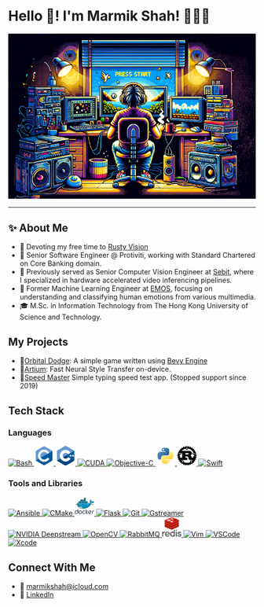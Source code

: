 # Hello 👋! I'm Marmik Shah! 👨‍💻🚀

<p align="center"> 
   <img src=".images/header.png" alt="Header Image">
</p>

---

## ✨ About Me
- 🔨 Devoting my free time to [Rusty Vision](https://github.com/marmikshah/rusty-vision)
- 💼 Senior Software Engineer @ Protiviti, working with Standard Chartered on Core Banking domain.
- 💼 Previously served as Senior Computer Vision Engineer at [Sebit](https://sebit.world), where I specialized in hardware accelerated video inferencing pipelines.
- 💼 Former Machine Learning Engineer at [EMOS](https://emos.ai), focusing on understanding and classifying human emotions from various multimedia.
- 🎓 M.Sc. in Information Technology from The Hong Kong University of Science and Technology.

## My Projects
- 📱[Orbital Dodge](https://apps.apple.com/kh/app/orbital-dodge/id6740900205): A simple game written using [Bevy Engine](https://bevyengine.org)
- 📱[Artium](https://apps.apple.com/us/app/artium/id1470388292): Fast Neural Style Transfer on-device. 
- 📱[Speed Master](https://apps.apple.com/us/app/speed-master-typing-test/id1037575794) Simple typing speed test app. (Stopped support since 2019)

## Tech Stack

<div>
  <h3>Languages</h3>
  <a href="https://www.gnu.org/software/bash/" target="_blank" rel="noreferrer">
    <img src="https://upload.wikimedia.org/wikipedia/commons/4/4b/Bash_Logo_Colored.svg" width="40" height="40" alt="Bash"/>
  </a>
  <a href="https://www.cprogramming.com/" target="_blank" rel="noreferrer">
    <img src="https://raw.githubusercontent.com/devicons/devicon/master/icons/c/c-original.svg" width="40" height="40" alt="C"/>
  </a>
  <a href="https://isocpp.org/" target="_blank" rel="noreferrer">
    <img src="https://raw.githubusercontent.com/devicons/devicon/master/icons/cplusplus/cplusplus-original.svg" alt="C++" width="40" height="40"/>
  </a>
  <a href="https://developer.nvidia.com/cuda-zone" target="_blank" rel="noreferrer">
    <img src="https://upload.wikimedia.org/wikipedia/sco/2/21/Nvidia_logo.svg" width="40" height="40" alt="CUDA"/>
  </a>
  <a href="https://developer.apple.com/documentation/objectivec" target="_blank" rel="noreferrer">
    <img src="https://cdn.jsdelivr.net/gh/devicons/devicon/icons/objectivec/objectivec-plain.svg" width="40" height="40" alt="Objective-C"/>
  </a>
  <a href="https://www.python.org" target="_blank" rel="noreferrer">
    <img src="https://raw.githubusercontent.com/devicons/devicon/master/icons/python/python-original.svg" alt="Python" width="40" height="40"/>
  </a>
  <a href="https://www.rust-lang.org/" target="_blank" rel="noreferrer">
    <img src="https://raw.githubusercontent.com/devicons/devicon/master/icons/rust/rust-original.svg" width="40" height="40" alt="Rust"/>
  </a>
  <a href="https://developer.apple.com/swift/" target="_blank" rel="noreferrer">
    <img src="https://cdn.jsdelivr.net/gh/devicons/devicon/icons/swift/swift-original.svg" width="40" height="40" alt="Swift"/>
  </a>
</div>

<div>
  <h3>Tools and Libraries</h3>
  <a href="https://www.ansible.com/" target="_blank" rel="noreferrer">
    <img src="https://cdn.jsdelivr.net/gh/devicons/devicon/icons/ansible/ansible-original.svg" width="40" height="40" alt="Ansible"/> 
  </a>
  <a href="https://cmake.org/" target="_blank" rel="noreferrer">
    <img src="https://upload.wikimedia.org/wikipedia/commons/1/13/Cmake.svg" width="40" height="40" alt="CMake"/>
  </a>
  <a href="https://www.docker.com/" target="_blank" rel="noreferrer"> 
    <img src="https://raw.githubusercontent.com/devicons/devicon/master/icons/docker/docker-original-wordmark.svg" alt="Docker" width="40" height="40"/> 
  </a>
  <a href="https://flask.palletsprojects.com/" target="_blank" rel="noreferrer"> 
    <img src="https://www.vectorlogo.zone/logos/pocoo_flask/pocoo_flask-icon.svg" alt="Flask" width="40" height="40"/> 
  </a>
  <a href="https://git-scm.com/" target="_blank" rel="noreferrer"> 
    <img src="https://www.vectorlogo.zone/logos/git-scm/git-scm-icon.svg" alt="Git" width="40" height="40"/> 
  </a>
  <a href="https://gstreamer.freedesktop.org/" target="_blank" rel="noreferrer">
    <img src="https://upload.wikimedia.org/wikipedia/commons/thumb/d/db/Gstreamer-logo.svg/1280px-Gstreamer-logo.svg.png" width="100" height="40" alt="Gstreamer"/>
  </a>
  <a href="https://developer.nvidia.com/deepstream-sdk" target="_blank" rel="noreferrer">
    <img src="https://cdn.worldvectorlogo.com/logos/nvidia.svg" width="40" height="40" alt="NVIDIA Deepstream"/>
  </a>
  <a href="https://opencv.org/" target="_blank" rel="noreferrer">
    <img src="https://cdn.jsdelivr.net/gh/devicons/devicon/icons/opencv/opencv-original.svg" width="40" height="40" alt="OpenCV"/> 
  </a>
  <a href="https://www.rabbitmq.com" target="_blank" rel="noreferrer"> 
    <img src="https://www.vectorlogo.zone/logos/rabbitmq/rabbitmq-icon.svg" alt="RabbitMQ" width="40" height="40"/> 
  </a>
  <a href="https://redis.io" target="_blank" rel="noreferrer"> 
    <img src="https://raw.githubusercontent.com/devicons/devicon/master/icons/redis/redis-original-wordmark.svg" alt="Redis" width="40" height="40"/> 
  </a>
  <a href="https://www.vim.org/" target="_blank" rel="noreferrer">
    <img src="https://cdn.jsdelivr.net/gh/devicons/devicon/icons/vim/vim-original.svg" width="40" height="40" alt="Vim"/> 
  </a>
  <a href="https://code.visualstudio.com/" target="_blank" rel="noreferrer">
    <img src="https://cdn.jsdelivr.net/gh/devicons/devicon/icons/vscode/vscode-original.svg" width="40" height="40" alt="VSCode"/>
  </a>
  <a href="https://developer.apple.com/xcode/" target="_blank" rel="noreferrer">
    <img src="https://cdn.jsdelivr.net/gh/devicons/devicon/icons/xcode/xcode-original.svg" width="40" height="40" alt="Xcode"/> 
  </a>
</div>

## Connect With Me

- 📧 [marmikshah@icloud.com](mailto:marmikshah@icloud.com)
- 🔗 [LinkedIn](https://www.linkedin.com/in/shahmarmik/)
